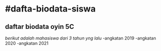 #dafta-biodata-siswa
==
daftar biodata oyin 5C
--
*berikut adalah mahasiswa dari 3 tahun yng lalu*
-angkatan 2019
-angkatan 2020
-angkatan 2021
